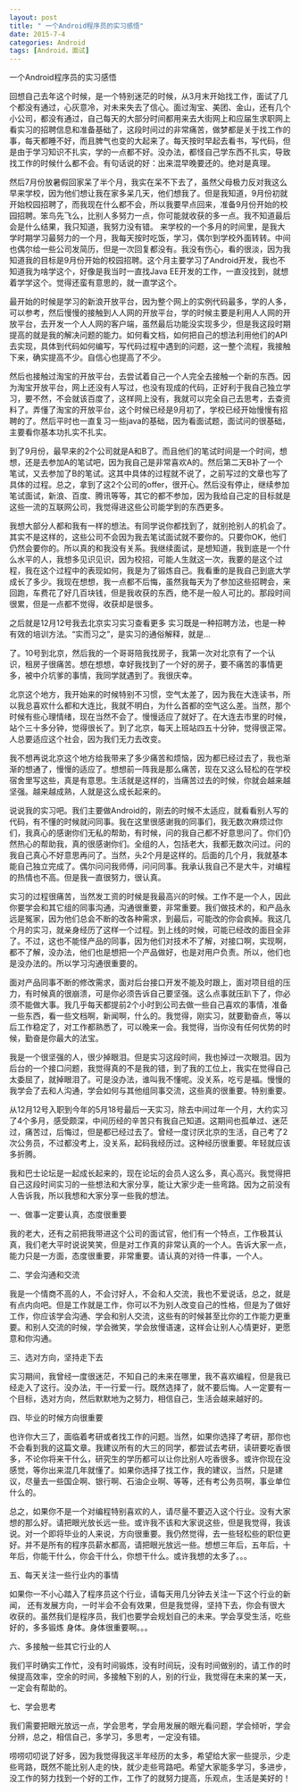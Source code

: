 ```yaml
---
layout: post
title: " 一个Android程序员的实习感悟"
date: 2015-7-4
categories: Android
tags: [Android，面试]
---
```


一个Android程序员的实习感悟

<!-- more -->

回想自己去年这个时候，是一个特别迷茫的时候，从3月末开始找工作，面试了几个都没有通过，心灰意冷，对未来失去了信心。面过淘宝、美团、金山，还有几个小公司，都没有通过，自己每天的大部分时间都用来去大街网上和应届生求职网上看实习的招聘信息和准备基础了，这段时间过的非常痛苦，做梦都是关于找工作的事，每天都睡不好，而且脾气也变的大起来了。每天按时早起去看书，写代码，但是由于学习知识不扎实，学的一点都不好。没办法，都怪自己学东西不扎实，导致找工作的时候什么都不会。有句话说的好：出来混早晚要还的。绝对是真理。

然后7月份放暑假回家呆了半个月，我实在呆不下去了，虽然父母极力反对我这么早来学校，因为他们想让我在家多呆几天，他们想我了。但是我知道，9月份初就开始校园招聘了，而我现在什么都不会，所以我要早点回来，准备9月份开始的校园招聘。笨鸟先飞么，比别人多努力一点，你可能就收获的多一点。我不知道最后会是什么结果，我只知道，我努力没有错。
来学校的一个多月的时间里，是我大学时期学习最努力的一个月，我每天按时吃饭，学习，偶尔到学校外面转转。中间也偶尔给一些公司发简历，但是一次回复都没有。我没有伤心，看的很淡，因为我知道我的目标是9月份开始的校园招聘。这个月主要学习了Android开发，我也不知道我为啥学这个，好像是我当时一直找Java EE开发的工作，一直没找到，就想着学学这个。觉得还蛮有意思的，就一直学这个。

最开始的时候是学习的新浪开放平台，因为整个网上的实例代码最多，学的人多，可以参考，然后慢慢的接触到人人网的开放平台，学的时候主要是利用人人网的开放平台，去开发一个人人网的客户端，虽然最后功能没实现多少，但是我这段时期提高的就是我的解决问题的能力。如何看文档，如何把自己的想法利用他们的API去实现，具体到代码如何编写，写代码过程中遇到的问题，这一整个流程，我接触下来，确实提高不少。自信心也提高了不少。

然后也接触过淘宝的开放平台，去尝试着自己一个人完全去接触一个新的东西。因为淘宝开放平台，网上还没有人写过，也没有现成的代码，正好利于我自己独立学习，要不然，不会就该百度了，这样网上没有，我就可以完全自己去思考，去查资料了。弄懂了淘宝的开放平台，这个时候已经是9月初了，学校已经开始慢慢有招聘的了。然后平时也一直复习一些java的基础，因为看面试题，面试问的很基础，主要看你基本功扎实不扎实。

到了9月份，最早来的2个公司就是A和B了。而且他们的笔试时间是一个时间，想想，还是去参加A的笔试吧，因为我自己是非常喜欢A的。然后第二天B补了一个笔试，又去参加了B的笔试。这其中具体的过程就不说了，之前写过的文章也写了具体的过程。总之，拿到了这2个公司的offer，很开心。然后没有停止，继续参加笔试面试，新浪、百度、腾讯等等，其它的都不参加，因为我给自己定的目标就是这些一流的互联网公司，我觉得进这些公司能学到的东西更多。

我想大部分人都和我有一样的想法。有同学说你都找到了，就别抢别人的机会了。其实不是这样的，这些公司不会因为我去笔试面试就不要你的。只要你OK，他们仍然会要你的。所以真的和我没有关系。我继续面试，是想知道，我到底是一个什么水平的人，我想多见识见识，因为校招，可能人生就这一次，我要的是这个过程，我在这个过程中的表现如何，我是为了锻炼自己。我看重的是我自己到底大学成长了多少。我现在想想，我一点都不后悔，虽然我每天为了参加这些招聘会，来回跑，车费花了好几百块钱，但是我收获的东西，绝不是一般人可比的。那段时间很累，但是一点都不觉得，收获却是很多。

之后就是12月12号我去北京实习实习查看更多
实习既是一种招聘方法，也是一种有效的培训方法。“实而习之”，是实习的通俗解释，就是…

了。10号到北京，然后我的一个哥哥陪我找房子，我第一次对北京有了一个认识，租房子很痛苦。想在想想，幸好我找到了一个好的房子，要不痛苦的事情更多，被中介坑爹的事情，我同学就遇到了。我很庆幸。

北京这个地方，我开始来的时候特别不习惯，空气太差了，因为我在大连读书，所以我总喜欢什么都和大连比，我就不明白，为什么首都的空气这么差。当然，那个时候有些心理情绪，现在当然不会了。慢慢适应了就好了。在大连去市里的时候，站个三十多分钟，觉得很长了。到了北京，每天上班站四五十分钟，觉得很正常。人总要适应这个社会，因为我们无力去改变。

我不想再说北京这个地方给我带来了多少痛苦和烦恼，因为都已经过去了，我也渐渐的想通了，慢慢的适应了。想想前一阵我是那么痛苦，现在又这么轻松的在学校宿舍里写这些，真是有意思。生活就是这样的，当痛苦过去的时候，你就会越来越坚强。越来越成熟，人就是这么成长起来的。

说说我的实习吧。我们主要做Android的，刚去的时候不太适应，就看看别人写的代码，有不懂的时候就问同事。我在这里很感谢我的同事们，我无数次麻烦过你们，我真心的感谢你们无私的帮助，有时候，问的我自己都不好意思问了。你们仍然热心的帮助我，真的很感谢你们。全组的人，包括老大，我都无数次问过。问的我自己真心不好意思再问了。当然，头2个月是这样的。后面的几个月，我就基本能自己独立完成了。偶尔问问我师傅，问问同事。我承认我自己不是大牛，对编程的热情也不高。但是我一直很努力，很认真。

实习的过程很痛苦，当然发工资的时候是我最高兴的时候。工作不是一个人，因此你要学会和其它组的同事沟通，沟通很重要，非常重要。我们做技术的，和产品永远是冤家，因为他们总会不断的改各种需求，到最后，可能改的你会疯掉。我这几个月的实习，就亲身经历了这样一个过程。到上线的时候，可能已经改的面目全非了。不过，这也不能怪产品的同事，因为他们对技术不了解，对接口啊，实现啊，都不了解，没办法，他们也是想把一个产品做好，也是对用户负责。所以，他们也是没办法的。所以学习沟通很重要的。

面对产品同事不断的修改需求，面对后台接口开发不能及时跟上，面对项目组的压力，有时候真的很崩溃，可是你必须告诉自己要坚强。这么点事就压趴下了，你必须不能做大事。我几乎每天都提前2个小时到公司去做一些自己喜欢的事情，准备一些东西，看一些文档啊，新闻啊，什么的。我觉得，刚实习，就要勤奋点，等以后工作稳定了，对工作都熟悉了，可以晚来一会。我觉得，当你没有任何优势的时候，勤奋是你最大的法宝。

我是一个很坚强的人，很少掉眼泪。但是实习这段时间，我也掉过一次眼泪。因为后台的一个接口问题，我觉得真的不是我的错，到了我的工位上，我实在觉得自己太委屈了，就掉眼泪了。可是没办法，谁叫我不懂呢。没关系，吃亏是福。慢慢的我学会了去和人沟通，学会如何与其他组同事交流，这些真的很重要。特别重要。

从12月12号入职到今年的5月18号最后一天实习，除去中间过年一个月，大约实习了4个多月，感受颇深，中间历经的辛苦只有我自己知道。这期间也孤单过、迷茫过，痛苦过，后悔过，但是都已经过去了。曾经一度讨厌北京的生活，自己考了2次公务员，不过都没考上，没关系，起码我经历过。这种经历很重要。年轻就应该多折腾。

我和巴士论坛是一起成长起来的，现在论坛的会员人这么多，真心高兴。我觉得把自己这段时间实习的一些想法和大家分享，能让大家少走一些弯路。因为之前没有人告诉我，所以我想和大家分享一些我的想法。

一、做事一定要认真，态度很重要

我的老大，还有之前把我带进这个公司的面试官，他们有一个特点，工作极其认真，我们老大平时说说笑笑，但是对工作真的非常认真的一个人。告诉大家一点，能力只是一方面，态度很重要，非常重要。请认真的对待一件事，一个人。

二、学会沟通和交流

我是一个情商不高的人，不会讨好人，不会和人交流，我也不爱说话，总之，就是有点内向吧。但是工作就是工作，你可以不为别人改变自己的性格，但是为了做好工作，你应该学会沟通、学会和别人交流，这些有的时候甚至比你的工作能力更重要。和别人交流的时候，学会微笑，学会放慢语速，这样会让别人心情更好，更愿意和你沟通。

三、选对方向，坚持走下去

实习期间，我曾经一度很迷茫，不知自己的未来在哪里，我不喜欢编程，但是我已经走入了这行。没办法，干一行爱一行。既然选择了，就不要后悔。人一定要有一个目标，选对方向，然后默默地为之努力，相信自己，生活会越来越好的。

四、毕业的时候方向很重要

也许你大三了，面临着考研或者找工作的问题。当然，如果你选择了考研，那你也不会看到我的这篇文章。我建议所有的大三的同学，都尝试去考研，读研要吃香很多，不论你将来干什么，研究生的学历都可以让你比别人吃香很多。或许你现在没感觉，等你出来混几年就懂了。如果你选择了找工作，我的建议，当然，只是建议，尽量去一些国企啊、银行啊、石油企业啊、等等，还有考公务员啊，事业单位什么的。

总之，如果你不是一个对编程特别喜欢的人，请尽量不要迈入这个行业。没有大家想的那么好。请把眼光放长远一些。或许我不该和大家说这些，但是我觉得，我该说。对一个即将毕业的人来说，方向很重要。我仍然觉得，去一些轻松些的职位更好。并不是所有的程序员薪水都高，请把眼光放远一些。想想三年后，五年后，十年后，你能干什么，你会干什么，你想干什么。或许我想的太多了。。。

五、每天关注一些行业内的事情

如果你一不小心踏入了程序员这个行业，请每天用几分钟去关注一下这个行业的新闻， 还有发展方向，一时半会不会有效果，但是我觉得，坚持下去，你会有很大收获的。虽然我们是程序员，我们也要学会规划自己的未来。学会享受生活，吃些好的，多多锻炼 身体。身体很重要啊。。。

六、多接触一些其它行业的人

我们平时确实工作忙，没有时间锻炼，没有时间玩，没有时间做别的，请工作的时候提高效率，空余的时间，多接触下别的人，别的行业，我觉得在未来的某一天，一定会有帮助的。

七、学会思考

我们需要把眼光放远一点，学会思考，学会用发展的眼光看问题，学会倾听，学会分辨，总之，相信自己，多学习，多思考，一定没有错。

唠唠叨叨说了好多，因为我觉得我这半年经历的太多，希望给大家一些提示，少走些弯路，既然不能比别人走的快，就少走些弯路吧。希望大家能多学习，多进步，没工作的努力找到一个好的工作，工作了的就努力提高，乐观点，生活是美好的！